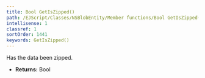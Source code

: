 ```yaml
---
title: Bool GetIsZipped()
path: /EJScript/Classes/NSBlobEntity/Member functions/Bool GetIsZipped()
intellisense: 1
classref: 1
sortOrder: 1441
keywords: GetIsZipped()
---
```



Has the data been zipped.



* **Returns:** Bool


